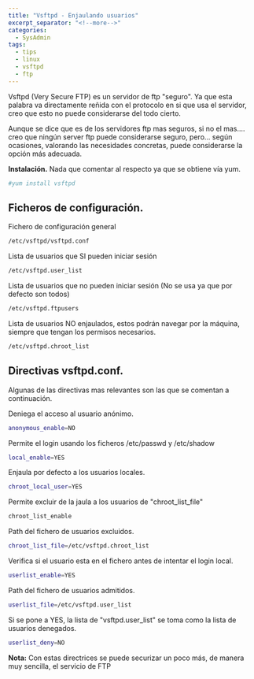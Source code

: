 ```yaml
---
title: "Vsftpd - Enjaulando usuarios"
excerpt_separator: "<!--more-->"
categories:
  - SysAdmin
tags:
  - tips
  - linux
  - vsftpd
  - ftp
---
```

Vsftpd (Very Secure FTP) es un servidor de ftp "seguro". Ya que esta palabra va directamente reñida con el protocolo en si que usa el servidor, creo que esto no puede considerarse del todo cierto.

Aunque se dice que es de los servidores ftp mas seguros, si no el mas.... creo que ningún server ftp puede considerarse seguro, pero... según ocasiones, valorando las necesidades concretas, puede considerarse la opción más adecuada.
<!--more-->

**Instalación.**
Nada que comentar al respecto ya que se obtiene vía yum.
```bash
#yum install vsftpd
```

## Ficheros de configuración.

Fichero de configuración general
```bash
/etc/vsftpd/vsftpd.conf
```

Lista de usuarios que SI pueden iniciar sesión
```bash
/etc/vsftpd.user_list
```

Lista de usuarios que no pueden iniciar sesión (No se usa ya que por defecto son todos)
```bash
/etc/vsftpd.ftpusers
```

Lista de usuarios NO enjaulados, estos podrán navegar por la máquina, siempre que tengan los permisos necesarios.
```bash
/etc/vsftpd.chroot_list
```

## Directivas vsftpd.conf.

Algunas de las directivas mas relevantes son las que se comentan a continuación.

Deniega el acceso al usuario anónimo.
```bash
anonymous_enable=NO
```

Permite el login usando los ficheros /etc/passwd y /etc/shadow
```bash
local_enable=YES
```

Enjaula por defecto a los usuarios locales.
```bash
chroot_local_user=YES
```

Permite excluir de la jaula a los usuarios de "chroot_list_file"
```bash
chroot_list_enable
```

Path del fichero de usuarios excluidos.
```bash
chroot_list_file=/etc/vsftpd.chroot_list
```

Verifica si el usuario esta en el fichero antes de intentar el login local.
```bash
userlist_enable=YES
```

Path del fichero de usuarios admitidos.
```bash
userlist_file=/etc/vsftpd.user_list
```

Si se pone a YES, la lista de "vsftpd.user_list" se toma como la lista de usuarios denegados.
```bash
userlist_deny=NO
```

**Nota:** Con estas directrices se puede securizar un poco más, de manera muy sencilla, el servicio de FTP